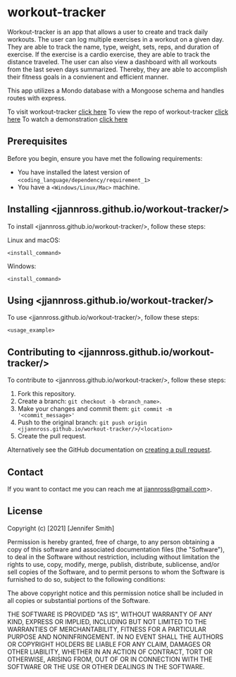 # workout-tracker
Workout-tracker is an app that allows a user to create and track daily workouts. The user can log multiple exercises in a workout on a given day. They are able to track the name, type, weight, sets, reps, and duration of exercise. If the exercise is a cardio exercise, they are able to track the distance traveled. The user can also view a dashboard with all workouts from the last seven days summarized. Thereby, they are able to accomplish their fitness goals in a convienent and efficient manner. 

This app utilizes a Mondo database with a Mongoose schema and handles routes with express. 

To visit workout-tracker  [click here](https://workout-tracker-nc.herokuapp.com/)
To view the repo of workout-tracker [click here](https://github.com/jjannross/workout-tracker)
To watch a demonstration [click here](https://drive.google.com/file/d/10zKMrq3wujSxbSog1Z5-T91OZ4ojxc0p/view)

## Prerequisites

Before you begin, ensure you have met the following requirements:

- You have installed the latest version of `<coding_language/dependency/requirement_1>`
- You have a `<Windows/Linux/Mac>` machine.

## Installing <jjannross.github.io/workout-tracker/>

To install <jjannross.github.io/workout-tracker/>, follow these steps:

Linux and macOS:

```
<install_command>
```

Windows:

```
<install_command>
```

## Using <jjannross.github.io/workout-tracker/>

To use <jjannross.github.io/workout-tracker/>, follow these steps:

```
<usage_example>
```

## Contributing to <jjannross.github.io/workout-tracker/>

To contribute to <jjannross.github.io/workout-tracker/>, follow these steps:

1. Fork this repository.
2. Create a branch: `git checkout -b <branch_name>`.
3. Make your changes and commit them: `git commit -m '<commit_message>'`
4. Push to the original branch: `git push origin <jjannross.github.io/workout-tracker/>/<location>`
5. Create the pull request.

Alternatively see the GitHub documentation on [creating a pull request](https://help.github.com/en/github/collaborating-with-issues-and-pull-requests/creating-a-pull-request).

## Contact

If you want to contact me you can reach me at jjannross@gmail.com>.

## License

Copyright (c) [2021] [Jennifer Smith]

Permission is hereby granted, free of charge, to any person obtaining a copy
of this software and associated documentation files (the "Software"), to deal
in the Software without restriction, including without limitation the rights
to use, copy, modify, merge, publish, distribute, sublicense, and/or sell
copies of the Software, and to permit persons to whom the Software is
furnished to do so, subject to the following conditions:

The above copyright notice and this permission notice shall be included in all
copies or substantial portions of the Software.

THE SOFTWARE IS PROVIDED "AS IS", WITHOUT WARRANTY OF ANY KIND, EXPRESS OR
IMPLIED, INCLUDING BUT NOT LIMITED TO THE WARRANTIES OF MERCHANTABILITY,
FITNESS FOR A PARTICULAR PURPOSE AND NONINFRINGEMENT. IN NO EVENT SHALL THE
AUTHORS OR COPYRIGHT HOLDERS BE LIABLE FOR ANY CLAIM, DAMAGES OR OTHER
LIABILITY, WHETHER IN AN ACTION OF CONTRACT, TORT OR OTHERWISE, ARISING FROM,
OUT OF OR IN CONNECTION WITH THE SOFTWARE OR THE USE OR OTHER DEALINGS IN THE
SOFTWARE.
